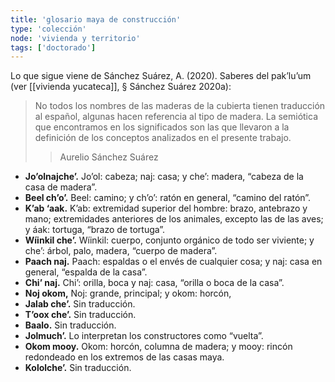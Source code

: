 ```yaml
---
title: 'glosario maya de construcción'
type: 'colección'
node: 'vivienda y territorio'
tags: ['doctorado']
---
```


Lo que sigue viene de Sánchez Suárez, A. (2020). Saberes del pak’lu’um (ver [[vivienda yucateca]], § Sánchez Suárez 2020a):

>No todos los nombres de las maderas de la cubierta tienen traducción al español, algunas hacen referencia al tipo de madera. La semiótica que encontramos en los significados son las que llevaron a la definición de los conceptos analizados en el presente trabajo.
>> Aurelio Sánchez Suárez

- **Jo’olnajche’.** Jo’ol: cabeza; naj: casa; y che’: madera, “cabeza de la casa de madera”.  
- **Beel ch’o’.** Beel: camino; y ch’o’: ratón en general, “camino del ratón”. 
- **K’ab ‘aak.** K’ab: extremidad superior del hombre: brazo, antebrazo y mano; extremidades anteriores de los animales, excepto las de las aves; y áak: tortuga, “brazo de tortuga”.  
- **Wíinkil che’.** Wíinkil: cuerpo, conjunto orgánico de todo ser viviente; y che’: árbol, palo, madera, “cuerpo de madera”.  
- **Paach naj.** Paach: espaldas o el envés de cualquier cosa; y naj: casa en general, “espalda de la casa”.  
- **Chi’ naj.** Chi’: orilla, boca y naj: casa, “orilla o boca de la casa”.  
- **Noj okom,** Noj: grande, principal; y okom: horcón,  
- **Jalab che’.** Sin traducción.  
- **T’oox che’.** Sin traducción.  
- **Baalo.** Sin traducción.  
- **Jolmuch’.** Lo interpretan los constructores como “vuelta”.  
- **Okom mooy.** Okom: horcón, columna de madera; y mooy: rincón redondeado en los extremos de las casas maya.  
- **Kololche’.** Sin traducción.